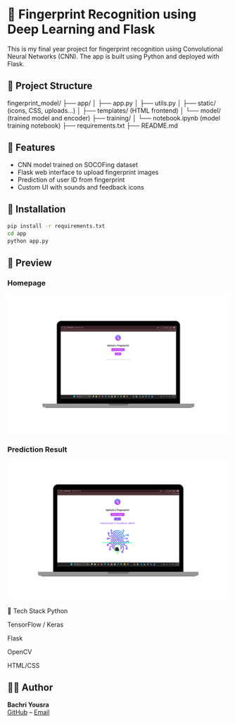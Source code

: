# 🧠 Fingerprint Recognition using Deep Learning and Flask

This is my final year project for fingerprint recognition using Convolutional Neural Networks (CNN). The app is built using Python and deployed with Flask.

## 📁 Project Structure

fingerprint_model/
├── app/
│ ├── app.py
│ ├── utils.py
│ ├── static/ (icons, CSS, uploads...)
│ ├── templates/ (HTML frontend)
│ └── model/ (trained model and encoder)
├── training/
│ └── notebook.ipynb (model training notebook)
├── requirements.txt
├── README.md


## 🔧 Features

- CNN model trained on SOCOFing dataset
- Flask web interface to upload fingerprint images
- Prediction of user ID from fingerprint
- Custom UI with sounds and feedback icons

## 🚀 Installation

```bash
pip install -r requirements.txt
cd app
python app.py
```
## 📸 Preview

### Homepage
![App Screenshot](app/app.png)

### Prediction Result
![Prediction Screenshot](app/app_correct.png)

🧠 Tech Stack
Python

TensorFlow / Keras

Flask

OpenCV

HTML/CSS

## 👩‍💻 Author

**Bachri Yousra**  
[GitHub](https://github.com/youcy03) – [Email](mailto:yousra.bachri03@gmail.com)
